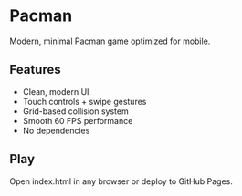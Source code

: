 # Pacman

Modern, minimal Pacman game optimized for mobile.

## Features
- Clean, modern UI
- Touch controls + swipe gestures
- Grid-based collision system
- Smooth 60 FPS performance
- No dependencies

## Play
Open index.html in any browser or deploy to GitHub Pages.